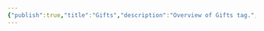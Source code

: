 ```yaml
---
{"publish":true,"title":"Gifts","description":"Overview of Gifts tag.","created":"2024-04-11T17:55:40.183+02:00","modified":"2024-10-04T00:25:15.608+02:00","cssclasses":"mado-heading"}
---
```


